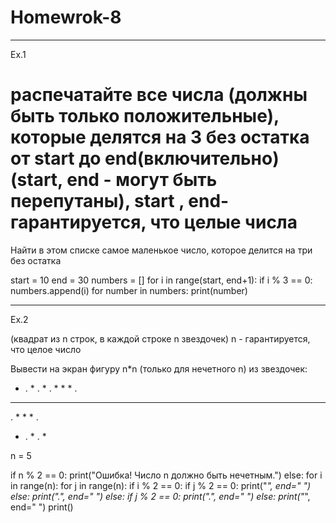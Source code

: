 # Homewrok-8

------------------------------------------------------------

Ex.1

# распечатайте все числа (должны быть только положительные), которые делятся на 3 без остатка от start до end(включительно) (start, end - могут быть перепутаны), start , end- гарантируется, что целые числа
Найти в этом списке самое маленькое число, которое делится на три без остатка


start = 10
end = 30
numbers = []
for i in range(start, end+1):
    if i % 3 == 0:
        numbers.append(i)
for number in numbers:
    print(number)

 ------------------------------------------------------------

 Ex.2

(квадрат из n строк, в каждой строке n звездочек)
n - гарантируется, что целое число

Вывести на экран фигуру n*n (только для нечетного n) из звездочек:
*   .   *   .   *
.   *   *   *   .
*   *   *   *   *
.   *   *   *   .
*   .   *   .   *


 n = 5

if n % 2 == 0:
    print("Ошибка! Число n должно быть нечетным.")
else:
    for i in range(n):
        for j in range(n):
            if i % 2 == 0:
                if j % 2 == 0:
                    print("*", end=" ")
                else:
                    print(".", end=" ")
            else:
                if j % 2 == 0:
                    print(".", end=" ")
                else:
                    print("*", end=" ")
        print()

